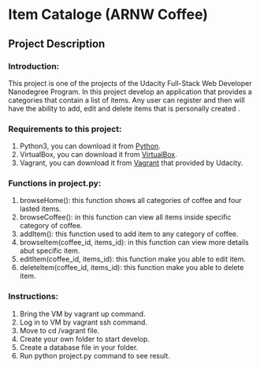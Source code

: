 # Item Cataloge (ARNW Coffee)
## Project Description

### Introduction:
This project is one of the projects of the Udacity Full-Stack Web Developer Nanodegree Program.
In this project develop an application that provides a categories that contain a list of items. Any user can register and then will have the ability to add, edit and delete items that is personally created .

### Requirements to this project:
1. Python3, you can download it from [Python](https://www.python.org/downloads/).
2. VirtualBox, you can download it from [VirtualBox](https://www.virtualbox.org/wiki/Downloads).
3. Vagrant, you can download it from [Vagrant](https://github.com/udacity/fullstack-nanodegree-vm/blob/master/vagrant/Vagrantfile) that provided by Udacity.

### Functions in project.py:
1. browseHome(): this function shows all categories of coffee and four lasted items.
2. browseCoffee(): in this function can view all items inside specific category of coffee.
3. addItem(): this function used to add item to any category of coffee.
4. browseItem(coffee_id, items_id): in this function can view more details abut specific item.
5. editItem(coffee_id, items_id): this function make you able to edit item.
6. deleteItem(coffee_id, items_id): this function make you able to delete item.

### Instructions:
1. Bring the VM by vagrant up command.
2. Log in to VM by vagrant ssh command.
3. Move to cd /vagrant file.
4. Create your own folder to start develop.
5. Create a database file in your folder.
6. Run python project.py command to see result.
